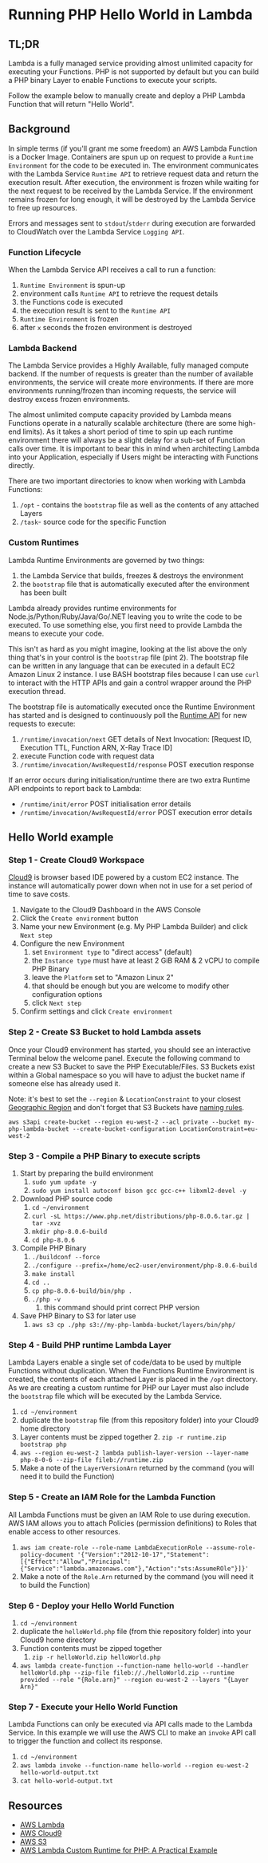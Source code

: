 # Running PHP Hello World in Lambda

## TL;DR
Lambda is a fully managed service providing almost unlimited capacity for executing your Functions.
PHP is not supported by default but you can build a PHP binary Layer to enable Functions to execute your scripts.

Follow the example below to manually create and deploy a PHP Lambda Function that will return "Hello World".

## Background
In simple terms (if you'll grant me some freedom) an AWS Lambda Function is a Docker Image.
Containers are spun up on request to provide a `Runtime Environment` for the code to be executed in.
The environment communicates with the Lambda Service `Runtime API` to retrieve request data and return the execution result.
After execution, the environment is frozen while waiting for the next request to be received by the Lambda Service.
If the environment remains frozen for long enough, it will be destroyed by the Lambda Service to free up resources.

Errors and messages sent to `stdout`/`stderr` during execution are forwarded to CloudWatch over the Lambda Service `Logging API`.

### Function Lifecycle

When the Lambda Service API receives a call to run a function: 
1. `Runtime Environment` is spun-up
2. environment calls `Runtime API` to retrieve the request details
3. the Functions code is executed
4. the execution result is sent to the `Runtime API`
5. `Runtime Environment` is frozen
6. after `x` seconds the frozen environment is destroyed

### Lambda Backend

The Lambda Service provides a Highly Available, fully managed compute backend.
If the number of requests is greater than the number of available environments, the service will create more environments.
If there are more environments running/frozen than incoming requests, the service will destroy excess frozen environments.

The almost unlimited compute capacity provided by Lambda means Functions operate in a naturally scalable architecture (there are some high-end limits).
As it takes a short period of time to spin up each runtime environment there will always be a slight delay for a sub-set of Function calls over time.
It is important to bear this in mind when architecting Lambda into your Application, especially if Users might be interacting with Functions directly.

There are two important directories to know when working with Lambda Functions:
1. ```/opt``` - contains the `bootstrap` file as well as the contents of any attached Layers
2. ```/task```- source code for the specific Function

### Custom Runtimes

Lambda Runtime Environments are governed by two things:
1. the Lambda Service that builds, freezes & destroys the environment
2. the `bootstrap` file that is automatically executed after the environment has been built

Lambda already provides runtime environments for Node.js/Python/Ruby/Java/Go/.NET leaving you to write the code to be executed.
To use something else, you first need to provide Lambda the means to execute your code.

This isn't as hard as you might imagine, looking at the list above the only thing that's in your control is the `bootstrap` file (pint 2).
The bootstrap file can be written in any language that can be executed in a default EC2 Amazon Linux 2 instance.
I use BASH bootstrap files because I can use `curl` to interact with the HTTP APIs and gain a control wrapper around the PHP execution thread.

The bootstrap file is automatically executed once the Runtime Environment has started and is designed to continuously poll the [Runtime API](https://docs.aws.amazon.com/lambda/latest/dg/runtimes-api.html) for new requests to execute:
1. `/runtime/invocation/next` GET details of Next Invocation: [Request ID, Execution TTL, Function ARN, X-Ray Trace ID]
2. execute Function code with request data
3. `/runtime/invocation/AwsRequestId/response` POST execution response

If an error occurs during initialisation/runtime there are two extra Runtime API endpoints to report back to Lambda:
- `/runtime/init/error` POST initialisation error details
- `/runtime/invocation/AwsRequestId/error` POST execution error details

## Hello World example

### Step 1 - Create Cloud9 Workspace

[Cloud9](https://aws.amazon.com/cloud9/) is browser based IDE powered by a custom EC2 instance.
The instance will automatically power down when not in use for a set period of time to save costs.

1. Navigate to the Cloud9 Dashboard in the AWS Console
2. Click the `Create environment` button
3. Name your new Environment (e.g. My PHP Lambda Builder) and click `Next step`
4. Configure the new Environment
    1. set `Environment type` to "direct access" (default)
    2. the `Instance type` must have at least 2 GiB RAM & 2 vCPU to compile PHP Binary
    3. leave the `Platform` set to "Amazon Linux 2"
    4. that should be enough but you are welcome to modify other configuration options
    5. click `Next step`
5. Confirm settings and click `Create environment`

### Step 2 - Create S3 Bucket to hold Lambda assets
Once your Cloud9 environment has started, you should see an interactive Terminal below the welcome panel.
Execute the following command to create a new S3 Bucket to save the PHP Executable/Files.
S3 Buckets exist within a Global namespace so you will have to adjust the bucket name if someone else has already used it.

Note: it's best to set the `--region` & `LocationConstraint` to your closest [Geographic Region](https://aws.amazon.com/about-aws/global-infrastructure/regions_az/#Region_Maps_and_Edge_Networks) and don't forget that S3 Buckets have [naming rules](https://docs.aws.amazon.com/AmazonS3/latest/userguide/bucketnamingrules.html). 

```aws s3api create-bucket --region eu-west-2 --acl private --bucket my-php-lambda-bucket --create-bucket-configuration LocationConstraint=eu-west-2```

### Step 3 - Compile a PHP Binary to execute scripts
1. Start by preparing the build environment
   1. ```sudo yum update -y```
   2. ```sudo yum install autoconf bison gcc gcc-c++ libxml2-devel -y```
2. Download PHP source code
   1. ```cd ~/environment```
   2. ```curl -sL https://www.php.net/distributions/php-8.0.6.tar.gz | tar -xvz```
   3. ```mkdir php-8.0.6-build```
   4. ```cd php-8.0.6```
3. Compile PHP Binary
   1. ```./buildconf --force```
   2. ```./configure --prefix=/home/ec2-user/environment/php-8.0.6-build```
   3. ```make install```
   4. ```cd ..```
   4. ```cp php-8.0.6-build/bin/php .```
   5. ```./php -v```
      1. this command should print correct PHP version
4. Save PHP Binary to S3 for later use
   1. ```aws s3 cp ./php s3://my-php-lambda-bucket/layers/bin/php/```

### Step 4 - Build PHP runtime Lambda Layer
Lambda Layers enable a single set of code/data to be used by multiple Functions without duplication.
When the Functions Runtime Environment is created, the contents of each attached Layer is placed in the `/opt` directory.
As we are creating a custom runtime for PHP our Layer must also include the `bootstrap` file which will be executed by the Lambda Service. 

1. ```cd ~/environment```
2. duplicate the `bootstrap` file (from this repository folder) into your Cloud9 home directory
3. Layer contents must be zipped together
   2. ```zip -r runtime.zip bootstrap php```
4. ```aws --region eu-west-2 lambda publish-layer-version --layer-name php-8-0-6 --zip-file fileb://runtime.zip```
5. Make a note of the `LayerVersionArn` returned by the command (you will need it to build the Function)

### Step 5 - Create an IAM Role for the Lambda Function
All Lambda Functions must be given an IAM Role to use during execution.
AWS IAM allows you to attach Policies (permission definitions) to Roles that enable access to other resources.

1. ```aws iam create-role --role-name LambdaExecutionRole --assume-role-policy-document '{"Version":"2012-10-17","Statement":[{"Effect":"Allow","Principal":{"Service":"lambda.amazonaws.com"},"Action":"sts:AssumeROle"}]}'```
2. Make a note of the `Role.Arn` returned by the command (you will need it to build the Function)

### Step 6 - Deploy your Hello World Function
1. ```cd ~/environment```
2. duplicate the `helloWorld.php` file (from thie repository folder) into your Cloud9 home directory
3. Function contents must be zipped together
   1. ```zip -r helloWorld.zip helloWorld.php```
4. ```aws lambda create-function --function-name hello-world --handler helloWorld.php --zip-file fileb://./helloWorld.zip --runtime provided --role "{Role.arn}" --region eu-west-2 --layers "{Layer Arn}"```

### Step 7 - Execute your Hello World Function
Lambda Functions can only be executed via API calls made to the Lambda Service.
In this example we will use the AWS CLI to make an `invoke` API call to trigger the function and collect its response.

1. ```cd ~/environment```
2. ```aws lambda invoke --function-name hello-world --region eu-west-2 hello-world-output.txt```
3. ```cat hello-world-output.txt```

## Resources
- [AWS Lambda](https://docs.aws.amazon.com/lambda/latest/dg/welcome.html)
- [AWS Cloud9](https://aws.amazon.com/cloud9/)
- [AWS S3](https://aws.amazon.com/s3/)
- [AWS Lambda Custom Runtime for PHP: A Practical Example](https://aws.amazon.com/blogs/apn/aws-lambda-custom-runtime-for-php-a-practical-example/)
